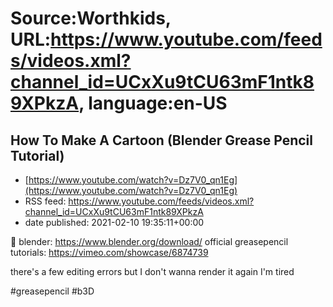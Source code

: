 # Source:Worthkids, URL:https://www.youtube.com/feeds/videos.xml?channel_id=UCxXu9tCU63mF1ntk89XPkzA, language:en-US

## How To Make A Cartoon (Blender Grease Pencil Tutorial)
 - [https://www.youtube.com/watch?v=Dz7V0_qn1Eg](https://www.youtube.com/watch?v=Dz7V0_qn1Eg)
 - RSS feed: https://www.youtube.com/feeds/videos.xml?channel_id=UCxXu9tCU63mF1ntk89XPkzA
 - date published: 2021-02-10 19:35:11+00:00

👻
blender: https://www.blender.org/download/
official greasepencil tutorials: https://vimeo.com/showcase/6874739

there's a few editing errors but I don't wanna render it again I'm tired

#greasepencil #b3D

